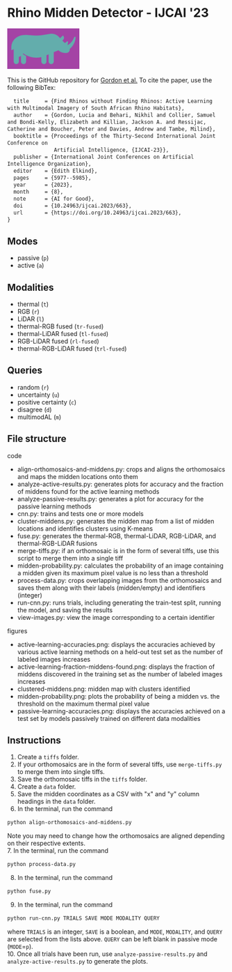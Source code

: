 # Rhino Midden Detector - IJCAI '23
<img src="https://github.com/lgordon99/rhino-midden-detector/blob/main/images/rhino-icon.png" width="33%" height="auto">

This is the GitHub repository for [Gordon et al.](https://www.ijcai.org/proceedings/2023/0663.pdf) To cite the paper, use the following BibTex:
```@inproceedings{ijcai2023p663,
  title     = {Find Rhinos without Finding Rhinos: Active Learning with Multimodal Imagery of South African Rhino Habitats},
  author    = {Gordon, Lucia and Behari, Nikhil and Collier, Samuel and Bondi-Kelly, Elizabeth and Killian, Jackson A. and Ressijac, Catherine and Boucher, Peter and Davies, Andrew and Tambe, Milind},
  booktitle = {Proceedings of the Thirty-Second International Joint Conference on
               Artificial Intelligence, {IJCAI-23}},
  publisher = {International Joint Conferences on Artificial Intelligence Organization},
  editor    = {Edith Elkind},
  pages     = {5977--5985},
  year      = {2023},
  month     = {8},
  note      = {AI for Good},
  doi       = {10.24963/ijcai.2023/663},
  url       = {https://doi.org/10.24963/ijcai.2023/663},
}
```

## Modes
* passive (```p```)
* active (```a```)

## Modalities
* thermal (```t```)
* RGB (```r```)
* LiDAR (```l```)
* thermal-RGB fused (```tr-fused```)
* thermal-LiDAR fused (```tl-fused```)
* RGB-LiDAR fused (```rl-fused```)
* thermal-RGB-LiDAR fused (```trl-fused```)

## Queries
* random (```r```)
* uncertainty (```u```)
* positive certainty (```c```)
* disagree (```d```)
* multimodAL (```m```)

## File structure
code
* align-orthomosaics-and-middens.py: crops and aligns the orthomosaics and maps the midden locations onto them
* analyze-active-results.py: generates plots for accuracy and the fraction of middens found for the active learning methods
* analyze-passive-results.py: generates a plot for accuracy for the passive learning methods
* cnn.py: trains and tests one or more models
* cluster-middens.py: generates the midden map from a list of midden locations and identifies clusters using K-means
* fuse.py: generates the thermal-RGB, thermal-LiDAR, RGB-LiDAR, and thermal-RGB-LiDAR fusions
* merge-tiffs.py: if an orthomosaic is in the form of several tiffs, use this script to merge them into a single tiff
* midden-probability.py: calculates the probability of an image containing a midden given its maximum pixel value is no less than a threshold
* process-data.py: crops overlapping images from the orthomosaics and saves them along with their labels (midden/empty) and identifiers (integer)
* run-cnn.py: runs trials, including generating the train-test split, running the model, and saving the results
* view-images.py: view the image corresponding to a certain identifier

figures
* active-learning-accuracies.png: displays the accuracies achieved by various active learning methods on a held-out test set as the number of labeled images increases
* active-learning-fraction-middens-found.png: displays the fraction of middens discovered in the training set as the number of labeled images increases
* clustered-middens.png: midden map with clusters identified
* midden-probability.png: plots the probability of being a midden vs. the threshold on the maximum thermal pixel value
* passive-learning-accuracies.png: displays the accuracies achieved on a test set by models passively trained on different data modalities

## Instructions
1. Create a ```tiffs``` folder.
2. If your orthomosaics are in the form of several tiffs, use ```merge-tiffs.py``` to merge them into single tiffs.
3. Save the orthomosaic tiffs in the ```tiffs``` folder.
4. Create a ```data``` folder.
5. Save the midden coordinates as a CSV with "x" and "y" column headings in the ```data``` folder.
6. In the terminal, run the command
```bash
python align-orthomosaics-and-middens.py
```
Note you may need to change how the orthomosaics are aligned depending on their respective extents.\
7. In the terminal, run the command
```bash
python process-data.py
```
8. In the terminal, run the command
```bash
python fuse.py
```
9. In the terminal, run the command
```bash
python run-cnn.py TRIALS SAVE MODE MODALITY QUERY
```
where ```TRIALS``` is an integer, ```SAVE``` is a boolean, and ```MODE```, ```MODALITY```, and ```QUERY``` are selected from the lists above. ```QUERY``` can be left blank in passive mode (```MODE```=```p```).\
10. Once all trials have been run, use ```analyze-passive-results.py``` and ```analyze-active-results.py``` to generate the plots.
